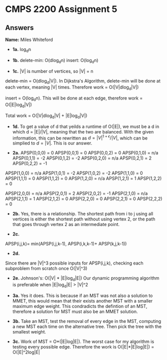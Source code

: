 # CMPS 2200 Assignment 5
## Answers

**Name:** Miles Whiteford






- **1a.**
log<sub>d</sub>n

- **1b.**
delete-min: O(dlog<sub>d</sub>n)
insert: O(log<sub>d</sub>n)

- **1c.**
|V| is number of vertices, so |V| = n

delete-min = O(dlog<sub>d</sub>|V|). In Dijkstra's Algorithm, delete-min will be done at each vertex, meaning |V| times. 
Therefore work = O(|V|dlog<sub>d</sub>|V|)

insert = O(log<sub>d</sub>n). This will be done at each edge, therefore work = O(|E|log<sub>d</sub>|V|)

Total work = O(|V|dlog<sub>d</sub>|V| + |E|log<sub>d</sub>|V|)


- **1d.**
To get a value of d that yeilds a runtime of O(|E|), we must be a d in which d = |E|/|V|, meaning that the two are balanced. With the given information, this can be rewritten as $d = |V|^{1+\epsilon} / |V|$, which can be simplied to $d = |V|$. This is our answer.

- **2a.**
APSP(0,0,0) = 0
APSP(0,0,1) = 0
APSP(0,0,2) = 0
APSP(0,1,0) = n/a
APSP(0,1,1) = -2
APSP(0,1,2) = -2
APSP(0,2,0) = n/a
APSP(0,2,1) = 2
APSP(0,2,2) = -1

APSP(1,0,0) = n/a
APSP(1,0,1) = -2
APSP(1,0,2) = -2
APSP(1,1,0) = 0
APSP(1,1,1) = 0
APSP(1,1,2) = 0
APSP(1,2,0) = n/a
APSP(1,2,1) = 1
APSP(1,2,2) = 0

APSP(2,0,0) = n/a
APSP(2,0,1) = 2
APSP(2,0,2) = -1
APSP(2,1,0) = n/a
APSP(2,1,1) = 1
APSP(2,1,2) = 0
APSP(2,2,0) = 0
APSP(2,2,1) = 0
APSP(2,2,2) = 0

- **2b.**
Yes, there is a relationship. The shortest path from i to j using all vertices is either the shortest path without using vertex 2, or the path that goes through vertex 2 as an intermediate point.

- **2c.**
  
APSP(i,j,k)= min(APSP(i,j,k-1), APSP(i,k,k-1)+ APSP(k,j,k-1))

- **2d.**
  
Since there are |V|^3 possible inputs for APSP(i,j,k), checking each subproblem from scratch once O(|V|^3)

- **2e.**
Johnson's: O(|V| * |E|log<sub>d</sub>|E|)
Our dynamic programming algorithm is preferable when |E|log<sub>d</sub>|E| > |V|^2


- **3a.**
Yes it does. This is because if an MST was not also a solution to MMET, this would mean that their exists another MST with a smaller maximum edge weight.
This condradicts the defintion of an MST, therefore a solution for MST must also be an MMET solution.

- **3b.**
Take an MST, test the removal of every edge in the MST, computing a new MST each time on the alternative tree. Then pick the tree with the smallest weight.

- **3c.**
Work of MST = O*(|E|log|E|). The worst case for my algorithm is testing every possible edge. Therefore the work is O(|E|*|E|log|E|) = O(|E|^2log|E|

